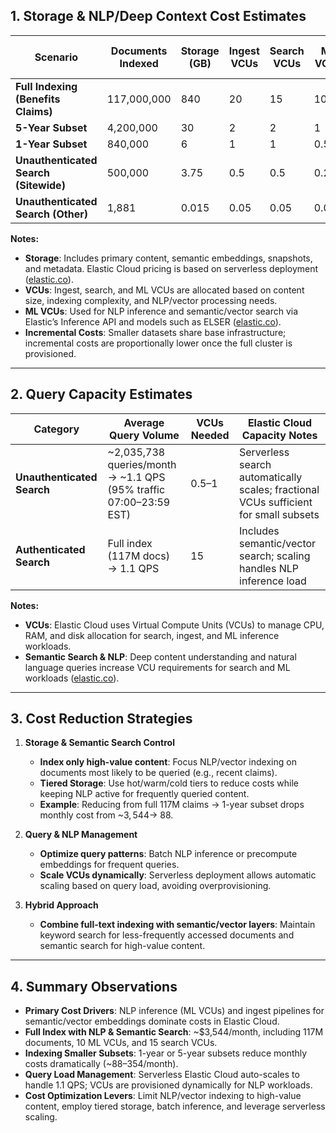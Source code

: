 ## **1. Storage & NLP/Deep Context Cost Estimates**

| **Scenario**                          | **Documents Indexed** | **Storage (GB)** | **Ingest VCUs** | **Search VCUs** | **ML VCUs** | **Estimated Monthly Cost** | **Estimated Annual Cost** |
| ------------------------------------- | --------------------- | ---------------- | --------------- | --------------- | ----------- | -------------------------- | ------------------------- |
| **Full Indexing (Benefits Claims)**   | 117,000,000           | 840              | 20              | 15              | 10          | $3,544                     | $42,524                   |
| **5-Year Subset**                     | 4,200,000             | 30               | 2               | 2               | 1           | $354                       | $4,248                    |
| **1-Year Subset**                     | 840,000               | 6                | 1               | 1               | 0.5         | $88                        | $1,056                    |
| **Unauthenticated Search (Sitewide)** | 500,000               | 3.75             | 0.5             | 0.5             | 0.25        | $44                        | $528                      |
| **Unauthenticated Search (Other)**    | 1,881                 | 0.015            | 0.05            | 0.05            | 0.025       | Negligible                 | Negligible                |

**Notes:**

- **Storage**: Includes primary content, semantic embeddings, snapshots, and metadata. Elastic Cloud pricing is based on serverless deployment ([elastic.co](https://www.elastic.co/pricing/serverless-search)).
- **VCUs**: Ingest, search, and ML VCUs are allocated based on content size, indexing complexity, and NLP/vector processing needs.
- **ML VCUs**: Used for NLP inference and semantic/vector search via Elastic’s Inference API and models such as ELSER ([elastic.co](https://www.elastic.co/docs/explore-analyze/machine-learning/nlp/ml-nlp-elser)).
- **Incremental Costs**: Smaller datasets share base infrastructure; incremental costs are proportionally lower once the full cluster is provisioned.

---

## **2. Query Capacity Estimates**

| **Category**               | **Average Query Volume**                                          | **VCUs Needed** | **Elastic Cloud Capacity Notes**                                                     |
| -------------------------- | ----------------------------------------------------------------- | --------------- | ------------------------------------------------------------------------------------ |
| **Unauthenticated Search** | ~2,035,738 queries/month → ~1.1 QPS (95% traffic 07:00–23:59 EST) | 0.5–1           | Serverless search automatically scales; fractional VCUs sufficient for small subsets |
| **Authenticated Search**   | Full index (117M docs) → 1.1 QPS                                  | 15              | Includes semantic/vector search; scaling handles NLP inference load                  |

**Notes:**

- **VCUs**: Elastic Cloud uses Virtual Compute Units (VCUs) to manage CPU, RAM, and disk allocation for search, ingest, and ML inference workloads.
- **Semantic Search & NLP**: Deep content understanding and natural language queries increase VCU requirements for search and ML workloads ([elastic.co](https://www.elastic.co/docs/solutions/search/semantic-search)).

---

## **3. Cost Reduction Strategies**

1. **Storage & Semantic Search Control**

   - **Index only high-value content**: Focus NLP/vector indexing on documents most likely to be queried (e.g., recent claims).
   - **Tiered Storage**: Use hot/warm/cold tiers to reduce costs while keeping NLP active for frequently queried content.
   - **Example**: Reducing from full 117M claims → 1-year subset drops monthly cost from ~$3,544 → ~$88.

2. **Query & NLP Management**

   - **Optimize query patterns**: Batch NLP inference or precompute embeddings for frequent queries.
   - **Scale VCUs dynamically**: Serverless deployment allows automatic scaling based on query load, avoiding overprovisioning.

3. **Hybrid Approach**

   - **Combine full-text indexing with semantic/vector layers**: Maintain keyword search for less-frequently accessed documents and semantic search for high-value content.

---

## **4. Summary Observations**

- **Primary Cost Drivers**: NLP inference (ML VCUs) and ingest pipelines for semantic/vector embeddings dominate costs in Elastic Cloud.
- **Full Index with NLP & Semantic Search**: ~$3,544/month, including 117M documents, 10 ML VCUs, and 15 search VCUs.
- **Indexing Smaller Subsets**: 1-year or 5-year subsets reduce monthly costs dramatically (~$88–$354/month).
- **Query Load Management**: Serverless Elastic Cloud auto-scales to handle 1.1 QPS; VCUs are provisioned dynamically for NLP workloads.
- **Cost Optimization Levers**: Limit NLP/vector indexing to high-value content, employ tiered storage, batch inference, and leverage serverless scaling.
